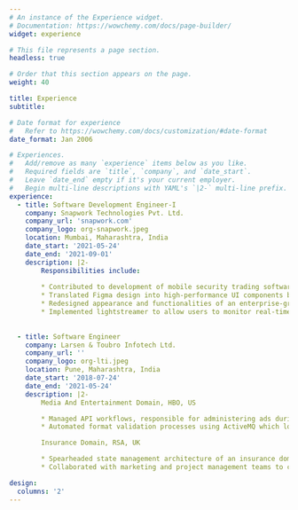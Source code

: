 ```yaml
---
# An instance of the Experience widget.
# Documentation: https://wowchemy.com/docs/page-builder/
widget: experience

# This file represents a page section.
headless: true

# Order that this section appears on the page.
weight: 40

title: Experience
subtitle:

# Date format for experience
#   Refer to https://wowchemy.com/docs/customization/#date-format
date_format: Jan 2006

# Experiences.
#   Add/remove as many `experience` items below as you like.
#   Required fields are `title`, `company`, and `date_start`.
#   Leave `date_end` empty if it's your current employer.
#   Begin multi-line descriptions with YAML's `|2-` multi-line prefix.
experience:
  - title: Software Development Engineer-I
    company: Snapwork Technologies Pvt. Ltd.
    company_url: 'snapwork.com'
    company_logo: org-snapwork.jpeg
    location: Mumbai, Maharashtra, India
    date_start: '2021-05-24'
    date_end: '2021-09-01'
    description: |2-
        Responsibilities include:
        
        * Contributed to development of mobile security trading software for HDFC bank in a team of 4.
        * Translated Figma design into high-performance UI components by leveraging flutter and improved rendering by 20%.
        * Redesigned appearance and functionalities of an enterprise-grade application resulting in 30% increase in use and likability.
        * Implemented lightstreamer to allow users to monitor real-time stock price variations, boosting mission-critical features by 10%.
        
        
  - title: Software Engineer
    company: Larsen & Toubro Infotech Ltd.
    company_url: ''
    company_logo: org-lti.jpeg
    location: Pune, Maharashtra, India
    date_start: '2018-07-24'
    date_end: '2021-05-24'
    description: |2-
        Media And Entertainment Domain, HBO, US

        * Managed API workflows, responsible for administering ads during video processing of HBO shows on OTT platform in a team of 3.
        * Automated format validation processes using ActiveMQ which lowered regression time by 35%.

        Insurance Domain, RSA, UK

        * Spearheaded state management architecture of an insurance domain application utilizing bloc, provider in a team of 5.
        * Collaborated with marketing and project management teams to complete projects on time and to the greatest possible standard.

design:
  columns: '2'
---
```

